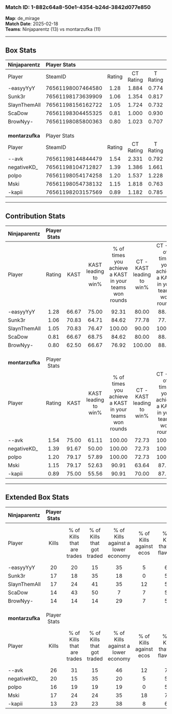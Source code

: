 ### Match ID: 1-882c64a8-50e1-4354-b24d-3842d077e850  
**Map**: de_mirage  
**Match Date**: 2025-02-18  
**Teams**: Ninjaparentz (13) vs montarzufka (11)  

---  

## Box Stats  

| **Ninjaparentz** | Player Stats      |        |           |          |       |       |       |         |        |      |     |
| :- | :- | :-: | :-: | :-: | :-: | :-: | :-: | :-: | :-: | :-: | :-: |
| Player           | SteamID           | Rating | CT Rating | T Rating | KAST  |  ADR  | Kills | Assists | Deaths | K/D  | HS% |
| -easyyYyY        | 76561198007464580 |  1.28  |   1.884   |  0.774   | 66.67 | 104.8 |  20   |    3    |   15   | 1.33 | 30  |
| Sunk3r           | 76561198173639909 |  1.06  |   1.354   |  0.817   | 70.83 | 72.5  |  17   |    4    |   17   | 1.00 | 47  |
| SlaynThemAll     | 76561198156162722 |  1.05  |   1.724   |  0.732   | 70.83 | 85.0  |  17   |    7    |   20   | 0.85 | 47  |
| ScaDow           | 76561198304455325 |  0.81  |   1.000   |  0.930   | 66.67 | 66.4  |  14   |    8    |   22   | 0.64 | 57  |
| BrowNyy-         | 76561198085800363 |  0.80  |   1.023   |  0.707   | 62.50 | 48.6  |  14   |    5    |   18   | 0.78 | 42  |
|                  |                   |        |           |          |       |       |       |         |        |      |     |
|                  |                   |        |           |          |       |       |       |         |        |      |     |
|                  |                   |        |           |          |       |       |       |         |        |      |     |
| **montarzufka**  | Player Stats      |        |           |          |       |       |       |         |        |      |     |
| Player           | SteamID           | Rating | CT Rating | T Rating | KAST  |  ADR  | Kills | Assists | Deaths | K/D  | HS% |
| --avk            | 76561198144844479 |  1.54  |   2.331   |  0.792   | 75.00 | 97.0  |  26   |    4    |   15   | 1.73 | 50  |
| negativeKD_      | 76561198104712827 |  1.39  |   1.386   |  1.661   | 91.67 | 91.3  |  20   |    6    |   17   | 1.18 | 50  |
| polpo            | 76561198054174258 |  1.20  |   1.537   |  1.228   | 79.17 | 89.5  |  16   |   12    |   16   | 1.00 | 68  |
| Mski             | 76561198054738132 |  1.15  |   1.818   |  0.763   | 79.17 | 77.4  |  17   |    8    |   17   | 1.00 | 47  |
| -kapii           | 76561198203157569 |  0.89  |   1.182   |  0.785   | 75.00 | 55.7  |  13   |    4    |   17   | 0.76 | 53  |
---  

## Contribution Stats  

| **Ninjaparentz** | Player Stats |       |                      |                                                        |                           |                                                             |                          |                                                            |
| :- | :-: | :-: | :-: | :-: | :-: | :-: | :-: | :-: |
| Player           |    Rating    | KAST  | KAST leading to win% | % of times you achieve a KAST in your teams won rounds | CT - KAST leading to win% | CT - % of times you achieve a KAST in your teams won rounds | T - KAST leading to win% | T - % of times you achieve a KAST in your teams won rounds |
| -easyyYyY        |     1.28     | 66.67 |        75.00         |                         92.31                          |           80.00           |                            88.89                            |          66.67           |                           100.00                           |
| Sunk3r           |     1.06     | 70.83 |        64.71         |                         84.62                          |           77.78           |                            77.78                            |          50.00           |                           100.00                           |
| SlaynThemAll     |     1.05     | 70.83 |        76.47         |                         100.00                         |           90.00           |                           100.00                            |          57.14           |                           100.00                           |
| ScaDow           |     0.81     | 66.67 |        68.75         |                         84.62                          |           80.00           |                            88.89                            |          50.00           |                           75.00                            |
| BrowNyy-         |     0.80     | 62.50 |        66.67         |                         76.92                          |          100.00           |                            88.89                            |          28.57           |                           50.00                            |
|                  |              |       |                      |                                                        |                           |                                                             |                          |                                                            |
|                  |              |       |                      |                                                        |                           |                                                             |                          |                                                            |
|                  |              |       |                      |                                                        |                           |                                                             |                          |                                                            |
| **montarzufka**  | Player Stats |       |                      |                                                        |                           |                                                             |                          |                                                            |
| Player           |    Rating    | KAST  | KAST leading to win% | % of times you achieve a KAST in your teams won rounds | CT - KAST leading to win% | CT - % of times you achieve a KAST in your teams won rounds | T - KAST leading to win% | T - % of times you achieve a KAST in your teams won rounds |
| --avk            |     1.54     | 75.00 |        61.11         |                         100.00                         |           72.73           |                           100.00                            |          42.86           |                           100.00                           |
| negativeKD_      |     1.39     | 91.67 |        50.00         |                         100.00                         |           72.73           |                           100.00                            |          27.27           |                           100.00                           |
| polpo            |     1.20     | 79.17 |        57.89         |                         100.00                         |           72.73           |                           100.00                            |          37.50           |                           100.00                           |
| Mski             |     1.15     | 79.17 |        52.63         |                         90.91                          |           63.64           |                            87.50                            |          37.50           |                           100.00                           |
| -kapii           |     0.89     | 75.00 |        55.56         |                         90.91                          |           70.00           |                            87.50                            |          37.50           |                           100.00                           |
---  

## Extended Box Stats  

| **Ninjaparentz** | Player Stats |                            |                            |                                    |                         |                              |                                 |        |                             |                                     |                          |                               |                            |
| :- | :-: | :-: | :-: | :-: | :-: | :-: | :-: | :-: | :-: | :-: | :-: | :-: | :-: |
| Player           |    Kills     | % of Kills that are trades | % of Kills that got traded | % of Kills against a lower economy | % of Kills against ecos | % of Kills that are flawless | % of Kills that are close duels | Deaths | % of Deaths that get traded | % of Deaths against a lower economy | % of Deaths against ecos | % of Deaths that are flawless | % of Deaths that are close |
| -easyyYyY        |      20      |             20             |             15             |                 35                 |            5            |              60              |                5                |   15   |             13              |                  7                  |            0             |              67               |             7              |
| Sunk3r           |      17      |             18             |             35             |                 18                 |            0            |              53              |                6                |   17   |              6              |                 18                  |            0             |              71               |             0              |
| SlaynThemAll     |      17      |             24             |             41             |                 35                 |           12            |              53              |               18                |   20   |             40              |                 20                  |            5             |              55               |             5              |
| ScaDow           |      14      |             43             |             50             |                 7                  |            7            |              50              |                0                |   22   |             32              |                 18                  |            0             |              68               |             0              |
| BrowNyy-         |      14      |             14             |             14             |                 29                 |            7            |              57              |                7                |   18   |             17              |                 17                  |            0             |              67               |             0              |
|                  |              |                            |                            |                                    |                         |                              |                                 |        |                             |                                     |                          |                               |                            |
|                  |              |                            |                            |                                    |                         |                              |                                 |        |                             |                                     |                          |                               |                            |
|                  |              |                            |                            |                                    |                         |                              |                                 |        |                             |                                     |                          |                               |                            |
| **montarzufka**  | Player Stats |                            |                            |                                    |                         |                              |                                 |        |                             |                                     |                          |                               |                            |
| Player           |    Kills     | % of Kills that are trades | % of Kills that got traded | % of Kills against a lower economy | % of Kills against ecos | % of Kills that are flawless | % of Kills that are close duels | Deaths | % of Deaths that get traded | % of Deaths against a lower economy | % of Deaths against ecos | % of Deaths that are flawless | % of Deaths that are close |
| --avk            |      26      |             31             |             15             |                 46                 |           12            |              73              |                0                |   15   |              7              |                 33                  |            7             |              60               |             0              |
| negativeKD_      |      20      |             15             |             35             |                 20                 |            5            |              55              |                0                |   17   |             35              |                 18                  |            6             |              59               |             6              |
| polpo            |      16      |             19             |             19             |                 19                 |            0            |              56              |                6                |   16   |             50              |                 25                  |            6             |              38               |             19             |
| Mski             |      17      |             24             |             24             |                 35                 |           18            |              76              |                6                |   17   |             35              |                 29                  |            6             |              53               |             6              |
| -kapii           |      13      |             23             |             23             |                 38                 |            8            |              62              |                0                |   17   |             24              |                 18                  |            6             |              65               |             6              |
